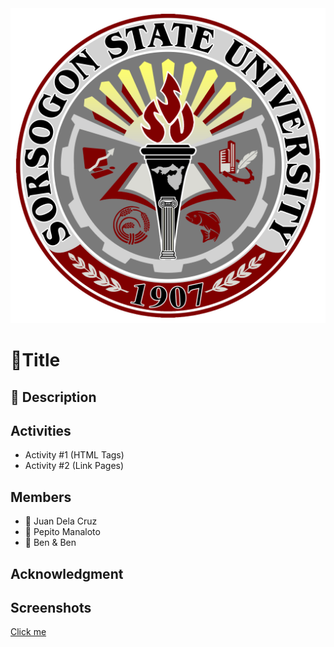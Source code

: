 <img src="ssulogo-512.png"/>

# 🚀Title

## 📄 Description

## Activities

- Activity #1 (HTML Tags)
- Activity #2 (Link Pages)

## Members

- 🤵 Juan Dela Cruz
- 🤵 Pepito Manaloto
- 🤵 Ben & Ben

## Acknowledgment

## Screenshots

[Click me](https://google.com)
